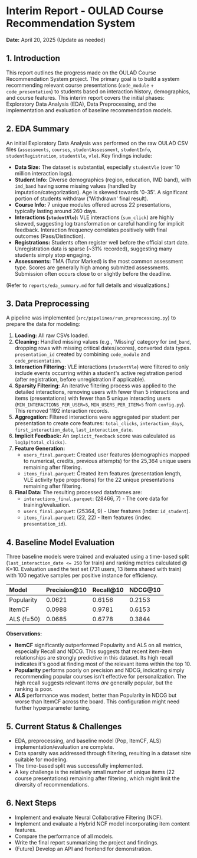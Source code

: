 # Interim Report - OULAD Course Recommendation System

**Date:** April 20, 2025 (Update as needed)

## 1. Introduction

This report outlines the progress made on the OULAD Course Recommendation System project. The primary goal is to build a system recommending relevant course presentations (`code_module` + `code_presentation`) to students based on interaction history, demographics, and course features. This interim report covers the initial phases: Exploratory Data Analysis (EDA), Data Preprocessing, and the implementation and evaluation of baseline recommendation models.

## 2. EDA Summary

An initial Exploratory Data Analysis was performed on the raw OULAD CSV files (`assessments`, `courses`, `studentAssessment`, `studentInfo`, `studentRegistration`, `studentVle`, `vle`). Key findings include:

*   **Data Size:** The dataset is substantial, especially `studentVle` (over 10 million interaction logs).
*   **Student Info:** Diverse demographics (region, education, IMD band), with `imd_band` having some missing values (handled by imputation/categorization). Age is skewed towards '0-35'. A significant portion of students withdraw ('Withdrawn' final result).
*   **Course Info:** 7 unique modules offered across 22 presentations, typically lasting around 260 days.
*   **Interactions (`studentVle`):** VLE interactions (`sum_click`) are highly skewed, suggesting log transformation or careful handling for implicit feedback. Interaction frequency correlates positively with final outcomes (Pass/Distinction).
*   **Registrations:** Students often register well before the official start date. Unregistration data is sparse (~31% recorded), suggesting many students simply stop engaging.
*   **Assessments:** TMA (Tutor Marked) is the most common assessment type. Scores are generally high among submitted assessments. Submission often occurs close to or slightly before the deadline.

(Refer to `reports/eda_summary.md` for full details and visualizations.)

## 3. Data Preprocessing

A pipeline was implemented (`src/pipelines/run_preprocessing.py`) to prepare the data for modeling:

1.  **Loading:** All raw CSVs loaded.
2.  **Cleaning:** Handled missing values (e.g., 'Missing' category for `imd_band`, dropping rows with missing critical dates/scores), converted data types. `presentation_id` created by combining `code_module` and `code_presentation`.
3.  **Interaction Filtering:** VLE interactions (`studentVle`) were filtered to only include events occurring within a student's active registration period (after registration, before unregistration if applicable).
4.  **Sparsity Filtering:** An iterative filtering process was applied to the detailed interactions, removing users with fewer than 5 interactions and items (presentations) with fewer than 5 unique interacting users (`MIN_INTERACTIONS_PER_USER=5`, `MIN_USERS_PER_ITEM=5` from `config.py`). This removed 1192 interaction records.
5.  **Aggregation:** Filtered interactions were aggregated per student per presentation to create core features: `total_clicks`, `interaction_days`, `first_interaction_date`, `last_interaction_date`.
6.  **Implicit Feedback:** An `implicit_feedback` score was calculated as `log1p(total_clicks)`.
7.  **Feature Generation:**
    *   `users_final.parquet`: Created user features (demographics mapped to numerical, credits, previous attempts) for the 25,364 unique users remaining after filtering.
    *   `items_final.parquet`: Created item features (presentation length, VLE activity type proportions) for the 22 unique presentations remaining after filtering.
8.  **Final Data:** The resulting processed dataframes are:
    *   `interactions_final.parquet`: (28466, 7) - The core data for training/evaluation.
    *   `users_final.parquet`: (25364, 9) - User features (index: `id_student`).
    *   `items_final.parquet`: (22, 22) - Item features (index: `presentation_id`).

## 4. Baseline Model Evaluation

Three baseline models were trained and evaluated using a time-based split (`last_interaction_date <= 250` for train) and ranking metrics calculated @ K=10. Evaluation used the test set (731 users, 13 items shared with train) with 100 negative samples per positive instance for efficiency.

| Model        | Precision@10 | Recall@10 | NDCG@10 |
| :----------- | :----------- | :-------- | :------ |
| Popularity   | 0.0621       | 0.6156    | 0.2153  |
| ItemCF       | 0.0988       | 0.9781    | 0.6153  |
| ALS (f=50)   | 0.0685       | 0.6778    | 0.3844  |

**Observations:**

*   **ItemCF** significantly outperformed Popularity and ALS on all metrics, especially Recall and NDCG. This suggests that recent item-item relationships are strongly predictive in this dataset. Its high recall indicates it's good at finding most of the relevant items within the top 10.
*   **Popularity** performs poorly on precision and NDCG, indicating simply recommending popular courses isn't effective for personalization. The high recall suggests relevant items *are* generally popular, but the ranking is poor.
*   **ALS** performance was modest, better than Popularity in NDCG but worse than ItemCF across the board. This configuration might need further hyperparameter tuning.

## 5. Current Status & Challenges

*   EDA, preprocessing, and baseline model (Pop, ItemCF, ALS) implementation/evaluation are complete.
*   Data sparsity was addressed through filtering, resulting in a dataset size suitable for modeling.
*   The time-based split was successfully implemented.
*   A key challenge is the relatively small number of unique items (22 course presentations) remaining after filtering, which might limit the diversity of recommendations.

## 6. Next Steps

*   Implement and evaluate Neural Collaborative Filtering (NCF).
*   Implement and evaluate a Hybrid NCF model incorporating item content features.
*   Compare the performance of all models.
*   Write the final report summarizing the project and findings.
*   (Future) Develop an API and frontend for demonstration.